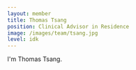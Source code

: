 ```yaml
---
layout: member
title: Thomas Tsang
position: Clinical Advisor in Residence
image: /images/team/tsang.jpg
level: idk
---
```


I'm Thomas Tsang.
